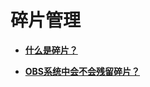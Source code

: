 # 碎片管理<a name="obs_faq_0700"></a>

-   **[什么是碎片？](什么是碎片.md)**  

-   **[OBS系统中会不会残留碎片？](OBS系统中会不会残留碎片.md)**  


